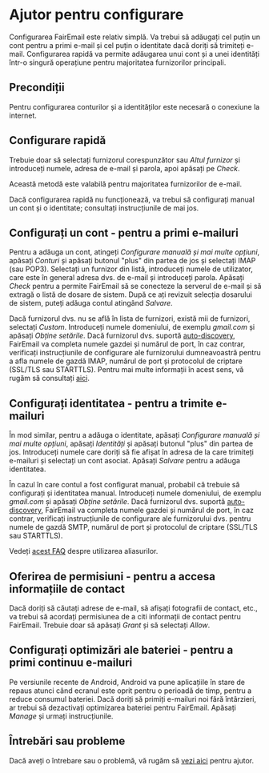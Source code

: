 # Ajutor pentru configurare

Configurarea FairEmail este relativ simplă. Va trebui să adăugați cel puțin un cont pentru a primi e-mail și cel puțin o identitate dacă doriți să trimiteți e-mail. Configurarea rapidă va permite adăugarea unui cont și a unei identități într-o singură operațiune pentru majoritatea furnizorilor principali.

## Precondiții

Pentru configurarea conturilor și a identităților este necesară o conexiune la internet.

## Configurare rapidă

Trebuie doar să selectați furnizorul corespunzător sau *Altul furnizor* și introduceți numele, adresa de e-mail și parola, apoi apăsați pe *Check*.

Această metodă este valabilă pentru majoritatea furnizorilor de e-mail.

Dacă configurarea rapidă nu funcționează, va trebui să configurați manual un cont și o identitate; consultați instrucțiunile de mai jos.

## Configurați un cont - pentru a primi e-mailuri

Pentru a adăuga un cont, atingeți *Configurare manuală și mai multe opțiuni*, apăsați *Conturi* și apăsați butonul "plus" din partea de jos și selectați IMAP (sau POP3). Selectați un furnizor din listă, introduceți numele de utilizator, care este în general adresa dvs. de e-mail și introduceți parola. Apăsați *Check* pentru a permite FairEmail să se conecteze la serverul de e-mail și să extragă o listă de dosare de sistem. După ce ați revizuit selecția dosarului de sistem, puteți adăuga contul atingând *Salvare*.

Dacă furnizorul dvs. nu se află în lista de furnizori, există mii de furnizori, selectați *Custom*. Introduceți numele domeniului, de exemplu *gmail.com* și apăsați *Obține setările*. Dacă furnizorul dvs. suportă [auto-discovery](https://tools.ietf.org/html/rfc6186), FairEmail va completa numele gazdei și numărul de port, în caz contrar, verificați instrucțiunile de configurare ale furnizorului dumneavoastră pentru a afla numele de gazdă IMAP, numărul de port și protocolul de criptare (SSL/TLS sau STARTTLS). Pentru mai multe informații în acest sens, vă rugăm să consultați [ aici](https://github.com/M66B/FairEmail/blob/master/FAQ.md#authorizing-accounts).

## Configurați identitatea - pentru a trimite e-mailuri

În mod similar, pentru a adăuga o identitate, apăsați *Configurare manuală și mai multe opțiuni*, apăsați *Identități* și apăsați butonul "plus" din partea de jos. Introduceți numele care doriți să fie afișat în adresa de la care trimiteți e-mailuri și selectați un cont asociat. Apăsați *Salvare* pentru a adăuga identitatea.

În cazul în care contul a fost configurat manual, probabil că trebuie să configurați și identitatea manual. Introduceți numele domeniului, de exemplu *gmail.com* și apăsați *Obține setările*. Dacă furnizorul dvs. suportă [auto-discovery](https://tools.ietf.org/html/rfc6186), FairEmail va completa numele gazdei și numărul de port, în caz contrar, verificați instrucțiunile de configurare ale furnizorului dvs. pentru numele de gazdă SMTP, numărul de port și protocolul de criptare (SSL/TLS sau STARTTLS).

Vedeți [acest FAQ](https://github.com/M66B/FairEmail/blob/master/FAQ.md#FAQ9) despre utilizarea aliasurilor.

## Oferirea de permisiuni - pentru a accesa informațiile de contact

Dacă doriți să căutați adrese de e-mail, să afișați fotografii de contact, etc., va trebui să acordați permisiunea de a citi informații de contact pentru FairEmail. Trebuie doar să apăsați *Grant* și să selectați *Allow*.

## Configurați optimizări ale bateriei - pentru a primi continuu e-mailuri

Pe versiunile recente de Android, Android va pune aplicațiile în stare de repaus atunci când ecranul este oprit pentru o perioadă de timp, pentru a reduce consumul bateriei. Dacă doriți să primiți e-mailuri noi fără întârzieri, ar trebui să dezactivați optimizarea bateriei pentru FairEmail. Apăsați *Manage* și urmați instrucțiunile.

## Întrebări sau probleme

Dacă aveți o întrebare sau o problemă, vă rugăm să [vezi aici](https://github.com/M66B/FairEmail/blob/master/FAQ.md) pentru ajutor.